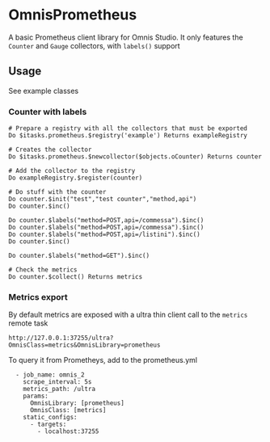 # OmnisPrometheus

A basic Prometheus client library for Omnis Studio.
It only features the `Counter` and `Gauge` collectors, with `labels()` support

## Usage

See example classes

### Counter with labels

```
# Prepare a registry with all the collectors that must be exported
Do $itasks.prometheus.$registry('example') Returns exampleRegistry

# Creates the collector
Do $itasks.prometheus.$newcollector($objects.oCounter) Returns counter

# Add the collector to the registry
Do exampleRegistry.$register(counter)

# Do stuff with the counter
Do counter.$init("test","test counter","method,api")
Do counter.$inc()

Do counter.$labels("method=POST,api=/commessa").$inc()
Do counter.$labels("method=POST,api=/commessa").$inc()
Do counter.$labels("method=POST,api=/listini").$inc()
Do counter.$inc()

Do counter.$labels("method=GET").$inc()

# Check the metrics
Do counter.$collect() Returns metrics
```


### Metrics export

By default  metrics are exposed with a ultra thin client call to the `metrics` remote task

```
http://127.0.0.1:37255/ultra?OmnisClass=metrics&OmnisLibrary=prometheus
```

To query it from Prometheys, add to the prometheus.yml

```
  - job_name: omnis_2
    scrape_interval: 5s
    metrics_path: /ultra
    params:
      OmnisLibrary: [prometheus]
      OmnisClass: [metrics]
    static_configs:
      - targets:
        - localhost:37255
``````
